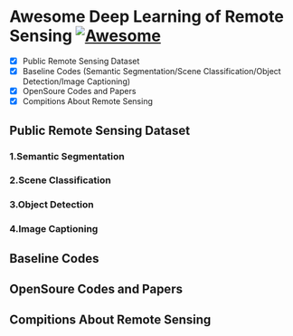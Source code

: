 # Awesome Deep Learning of Remote Sensing [![Awesome](https://cdn.rawgit.com/sindresorhus/awesome/d7305f38d29fed78fa85652e3a63e154dd8e8829/media/badge.svg)](https://github.com/sindresorhus/awesome)
- [x] Public Remote Sensing Dataset
- [x] Baseline Codes (Semantic Segmentation/Scene Classification/Object Detection/Image Captioning)
- [x] OpenSoure Codes and Papers
- [x] Compitions About Remote Sensing

## Public Remote Sensing Dataset
### 1.Semantic Segmentation
### 2.Scene Classification
### 3.Object Detection
### 4.Image Captioning
## Baseline Codes
## OpenSoure Codes and Papers
## Compitions About Remote Sensing

